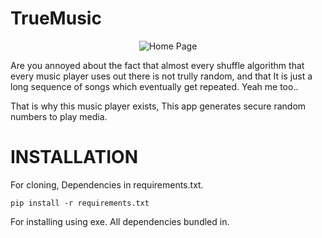 
# TrueMusic

<p align="center">
  <img src="https://github.com/HauseMasterZ/true-music/assets/113833707/d30b24ad-bab6-45bc-89a2-88fe18308782" alt="Home Page"/>
</p>

Are you annoyed about the fact that almost every shuffle algorithm that every music player uses out there is not trully random, and that It is just a long sequence of songs which eventually get repeated.
Yeah me too..

That is why this music player exists, This app generates secure random numbers to play media.


# INSTALLATION
For cloning, Dependencies in requirements.txt.


``` pip install -r requirements.txt ```

For installing using exe. All dependencies bundled in.
